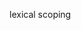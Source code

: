 lexical scoping 
<!-- If a function have function inside then outer function variable as accessable in innerfunction easily ( inner function dont have any variable declered inside in it ) -->